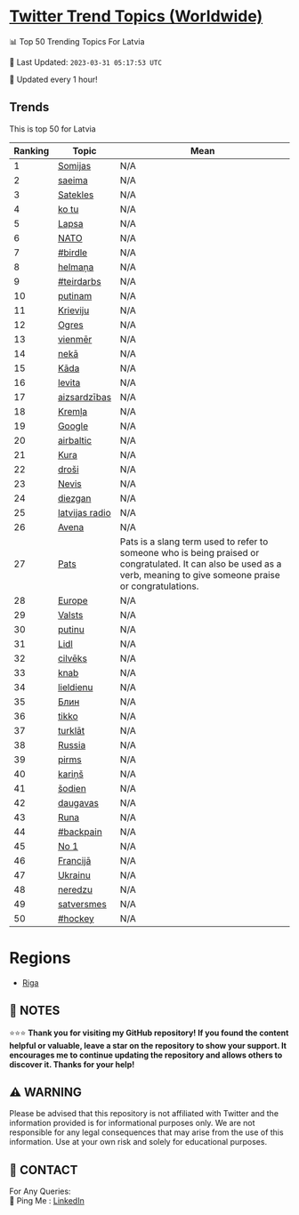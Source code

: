 [Twitter Trend Topics (Worldwide)](https://github.com/ErcinDedeoglu/Twitter-Trend-Topics)
==========


📊 Top 50 Trending Topics For Latvia

📆 Last Updated: `2023-03-31 05:17:53 UTC`

🔧 Updated every 1 hour!


## Trends

This is top 50 for Latvia

| Ranking | Topic | Mean |
| ------- | ------------ | ------------ |
| 1 | [Somijas](http://twitter.com/search?q=Somijas) | N/A |
| 2 | [saeima](http://twitter.com/search?q=saeima) | N/A |
| 3 | [Satekles](http://twitter.com/search?q=Satekles) | N/A |
| 4 | [ko tu](http://twitter.com/search?q=ko+tu) | N/A |
| 5 | [Lapsa](http://twitter.com/search?q=Lapsa) | N/A |
| 6 | [NATO](http://twitter.com/search?q=NATO) | N/A |
| 7 | [#birdle](http://twitter.com/search?q=%23birdle) | N/A |
| 8 | [helmaņa](http://twitter.com/search?q=helma%c5%86a) | N/A |
| 9 | [#teirdarbs](http://twitter.com/search?q=%23teirdarbs) | N/A |
| 10 | [putinam](http://twitter.com/search?q=putinam) | N/A |
| 11 | [Krieviju](http://twitter.com/search?q=Krieviju) | N/A |
| 12 | [Ogres](http://twitter.com/search?q=Ogres) | N/A |
| 13 | [vienmēr](http://twitter.com/search?q=vienm%c4%93r) | N/A |
| 14 | [nekā](http://twitter.com/search?q=nek%c4%81) | N/A |
| 15 | [Kāda](http://twitter.com/search?q=K%c4%81da) | N/A |
| 16 | [levita](http://twitter.com/search?q=levita) | N/A |
| 17 | [aizsardzības](http://twitter.com/search?q=aizsardz%c4%abbas) | N/A |
| 18 | [Kremļa](http://twitter.com/search?q=Krem%c4%bca) | N/A |
| 19 | [Google](http://twitter.com/search?q=Google) | N/A |
| 20 | [airbaltic](http://twitter.com/search?q=airbaltic) | N/A |
| 21 | [Kura](http://twitter.com/search?q=Kura) | N/A |
| 22 | [droši](http://twitter.com/search?q=dro%c5%a1i) | N/A |
| 23 | [Nevis](http://twitter.com/search?q=Nevis) | N/A |
| 24 | [diezgan](http://twitter.com/search?q=diezgan) | N/A |
| 25 | [latvijas radio](http://twitter.com/search?q=latvijas+radio) | N/A |
| 26 | [Avena](http://twitter.com/search?q=Avena) | N/A |
| 27 | [Pats](http://twitter.com/search?q=Pats) | Pats is a slang term used to refer to someone who is being praised or congratulated. It can also be used as a verb, meaning to give someone praise or congratulations. |
| 28 | [Europe](http://twitter.com/search?q=Europe) | N/A |
| 29 | [Valsts](http://twitter.com/search?q=Valsts) | N/A |
| 30 | [putinu](http://twitter.com/search?q=putinu) | N/A |
| 31 | [Lidl](http://twitter.com/search?q=Lidl) | N/A |
| 32 | [cilvēks](http://twitter.com/search?q=cilv%c4%93ks) | N/A |
| 33 | [knab](http://twitter.com/search?q=knab) | N/A |
| 34 | [lieldienu](http://twitter.com/search?q=lieldienu) | N/A |
| 35 | [Блин](http://twitter.com/search?q=%d0%91%d0%bb%d0%b8%d0%bd) | N/A |
| 36 | [tikko](http://twitter.com/search?q=tikko) | N/A |
| 37 | [turklāt](http://twitter.com/search?q=turkl%c4%81t) | N/A |
| 38 | [Russia](http://twitter.com/search?q=Russia) | N/A |
| 39 | [pirms](http://twitter.com/search?q=pirms) | N/A |
| 40 | [kariņš](http://twitter.com/search?q=kari%c5%86%c5%a1) | N/A |
| 41 | [šodien](http://twitter.com/search?q=%c5%a1odien) | N/A |
| 42 | [daugavas](http://twitter.com/search?q=daugavas) | N/A |
| 43 | [Runa](http://twitter.com/search?q=Runa) | N/A |
| 44 | [#backpain](http://twitter.com/search?q=%23backpain) | N/A |
| 45 | [No 1](http://twitter.com/search?q=No+1) | N/A |
| 46 | [Francijā](http://twitter.com/search?q=Francij%c4%81) | N/A |
| 47 | [Ukrainu](http://twitter.com/search?q=Ukrainu) | N/A |
| 48 | [neredzu](http://twitter.com/search?q=neredzu) | N/A |
| 49 | [satversmes](http://twitter.com/search?q=satversmes) | N/A |
| 50 | [#hockey](http://twitter.com/search?q=%23hockey) | N/A |



# Regions

* [Riga](</Latvia/Riga.md>)



## 📝 NOTES

⭐⭐⭐ **Thank you for visiting my GitHub repository! If you found the content helpful or valuable, leave a star on the repository to show your support. It encourages me to continue updating the repository and allows others to discover it. Thanks for your help!**


## ⚠️ WARNING

Please be advised that this repository is not affiliated with Twitter and the information provided is for informational purposes only. We are not responsible for any legal consequences that may arise from the use of this information. Use at your own risk and solely for educational purposes.


## 📨 CONTACT

 For Any Queries:  
            🏓 Ping Me : [LinkedIn](https://www.linkedin.com/in/ercindedeoglu/)

